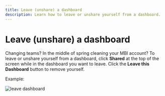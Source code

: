 ```yaml
---
title: Leave (unshare) a dashboard
description: Learn how to leave or unshare yourself from a dashboard.
---
```

# Leave (unshare) a dashboard

Changing teams? In the middle of spring cleaning your MBI account? To leave or unshare yourself from a dashboard, click **Shared** at the top of the screen while in the dashboard you want to leave. Click the **Leave this Dashboard** button to remove yourself.

Example:

![leave dashboard](../../mbi/assets/Leave_Dashboard.gif)
